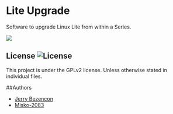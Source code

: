 Lite Upgrade 
=================

Software to upgrade Linux Lite from within a Series.

![](http://i.imgur.com/DP63dCJ.png)

## License ![License](https://img.shields.io/badge/license-GPLv2-green.svg)

This project is under the GPLv2 license. Unless otherwise stated in individual files.

##Authors
- [Jerry Bezencon](https://github.com/linuxlite/)
- [Misko-2083](https://github.com/Misko-2083/)
